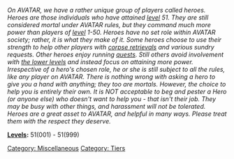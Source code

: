 *On AVATAR, we have a rather unique group of players called heroes.
Heroes are those individuals who have attained
[level](Level.md "wikilink") 51. They are still considered mortal under
AVATAR rules, but they command much more power than players of
[level](Level.md "wikilink") 1-50. Heroes have no set role within AVATAR
society; rather, it is what they make of it. Some heroes choose to use
their strength to help other players with [corpse
retrievals](Corpse_Retrieval.md "wikilink") and various sundry requests.
Other heroes enjoy running [quests](Quests.md "wikilink"). Still others
avoid involvement with [the lower
levels](:Category:_Lowmort.md "wikilink") and instead focus on attaining
more power. Irrespective of a hero's chosen role, he or she is still
subject to all the rules, like any player on AVATAR. There is nothing
wrong with asking a hero to give you a hand with anything; they too are
mortals. However, the choice to help you is entirely their own. It is
NOT acceptable to beg and pester a Hero (or anyone else) who doesn't
want to help you - that isn't their job. They may be busy with other
things, and harassment will not be tolerated. Heroes are a great asset
to AVATAR, and helpful in many ways. Please treat them with the respect
they deserve.*

**[Levels](Level.md "wikilink"):** 51(001) - 51(999)

[Category: Miscellaneous](Category:_Miscellaneous "wikilink") [Category:
Tiers](Category:_Tiers "wikilink")
